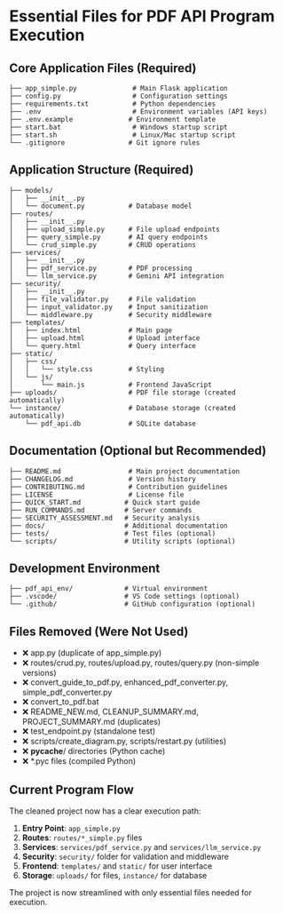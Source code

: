 # Essential Files for PDF API Program Execution

## Core Application Files (Required)
```
├── app_simple.py              # Main Flask application
├── config.py                  # Configuration settings
├── requirements.txt           # Python dependencies
├── .env                       # Environment variables (API keys)
├── .env.example              # Environment template
├── start.bat                  # Windows startup script
├── start.sh                   # Linux/Mac startup script
└── .gitignore                # Git ignore rules
```

## Application Structure (Required)
```
├── models/
│   ├── __init__.py
│   └── document.py           # Database model
├── routes/
│   ├── __init__.py
│   ├── upload_simple.py      # File upload endpoints
│   ├── query_simple.py       # AI query endpoints
│   └── crud_simple.py        # CRUD operations
├── services/
│   ├── __init__.py
│   ├── pdf_service.py        # PDF processing
│   └── llm_service.py        # Gemini API integration
├── security/
│   ├── __init__.py
│   ├── file_validator.py     # File validation
│   ├── input_validator.py    # Input sanitization
│   └── middleware.py         # Security middleware
├── templates/
│   ├── index.html            # Main page
│   ├── upload.html           # Upload interface
│   └── query.html            # Query interface
├── static/
│   ├── css/
│   │   └── style.css         # Styling
│   └── js/
│       └── main.js           # Frontend JavaScript
├── uploads/                  # PDF file storage (created automatically)
└── instance/                 # Database storage (created automatically)
    └── pdf_api.db            # SQLite database
```

## Documentation (Optional but Recommended)
```
├── README.md                 # Main project documentation
├── CHANGELOG.md              # Version history
├── CONTRIBUTING.md           # Contribution guidelines
├── LICENSE                   # License file
├── QUICK_START.md           # Quick start guide
├── RUN_COMMANDS.md          # Server commands
├── SECURITY_ASSESSMENT.md   # Security analysis
├── docs/                    # Additional documentation
├── tests/                   # Test files (optional)
└── scripts/                 # Utility scripts (optional)
```

## Development Environment
```
├── pdf_api_env/             # Virtual environment
├── .vscode/                 # VS Code settings (optional)
└── .github/                 # GitHub configuration (optional)
```

## Files Removed (Were Not Used)
- ❌ app.py (duplicate of app_simple.py)
- ❌ routes/crud.py, routes/upload.py, routes/query.py (non-simple versions)
- ❌ convert_guide_to_pdf.py, enhanced_pdf_converter.py, simple_pdf_converter.py
- ❌ convert_to_pdf.bat
- ❌ README_NEW.md, CLEANUP_SUMMARY.md, PROJECT_SUMMARY.md (duplicates)
- ❌ test_endpoint.py (standalone test)
- ❌ scripts/create_diagram.py, scripts/restart.py (utilities)
- ❌ __pycache__/ directories (Python cache)
- ❌ *.pyc files (compiled Python)

## Current Program Flow
The cleaned project now has a clear execution path:
1. **Entry Point**: `app_simple.py`
2. **Routes**: `routes/*_simple.py` files
3. **Services**: `services/pdf_service.py` and `services/llm_service.py`
4. **Security**: `security/` folder for validation and middleware
5. **Frontend**: `templates/` and `static/` for user interface
6. **Storage**: `uploads/` for files, `instance/` for database

The project is now streamlined with only essential files needed for execution.
